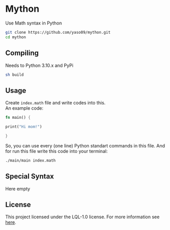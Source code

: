 # Mython
Use Math syntax in Python

```bash
git clone https://github.com/yaso09/mython.git
cd mython
```

## Compiling
Needs to Python 3.10.x and PyPi

```bash
sh build
```

## Usage
Create `index.math` file and write codes into this.<br>
An example code:

```rust
fn main() {

print("Hi mom!")

}
```

So, you can use every (one line) Python standart commands in this file. And for run this file write this code into your terminal:

```bash
./main/main index.math
```

## Special Syntax
Here empty

## License
This project licensed under the LQL-1.0 license. For more information see [here](LICENSE).
